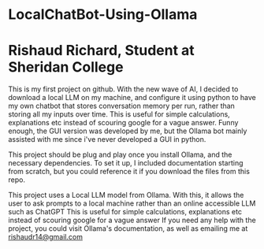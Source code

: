 # LocalChatBot-Using-Ollama
# Rishaud Richard, Student at Sheridan College

 This is my first project on github. With the new wave of AI, I decided to download a local LLM on my machine, and configure it using python to have my own chatbot that stores conversation memory per run, rather than storing all my inputs over time. This is useful for simple calculations, explanations etc instead of scouring google for a vague answer. Funny enough, the GUI version was developed by me, but the Ollama bot mainly assisted with me since i've never developed a GUI in python.

This project should be plug and play once you install Ollama, and the necessary dependencies. To set it up, I included documentation starting from scratch, but you could reference it if you download the files from this repo.


This project uses a Local LLM model from Ollama. With this, it allows the user to ask prompts to a local machine rather than an online accessible LLM such as ChatGPT
This is useful for simple calculations, explanations etc instead of scouring google for a vague answer
If you need any help with the project, you could visit Ollama's documentation, as well as emailing me at rishaudr14@gmail.com

